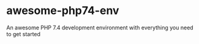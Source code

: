 # awesome-php74-env
An awesome PHP 7.4 development environment with everything you need to get started
